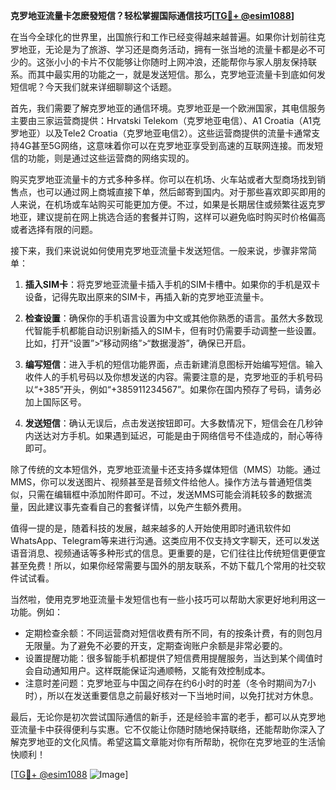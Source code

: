**克罗地亚流量卡怎麽發短信？轻松掌握国际通信技巧[[TG💪+ @esim1088](https://t.me/s/esim1088)]**

在当今全球化的世界里，出国旅行和工作已经变得越来越普遍。如果你计划前往克罗地亚，无论是为了旅游、学习还是商务活动，拥有一张当地的流量卡都是必不可少的。这张小小的卡片不仅能够让你随时上网冲浪，还能帮你与家人朋友保持联系。而其中最实用的功能之一，就是发送短信。那么，克罗地亚流量卡到底如何发短信呢？今天我们就来详细聊聊这个话题。

首先，我们需要了解克罗地亚的通信环境。克罗地亚是一个欧洲国家，其电信服务主要由三家运营商提供：Hrvatski Telekom（克罗地亚电信）、A1 Croatia（A1克罗地亚）以及Tele2 Croatia（克罗地亚电信2）。这些运营商提供的流量卡通常支持4G甚至5G网络，这意味着你可以在克罗地亚享受到高速的互联网连接。而发短信的功能，则是通过这些运营商的网络实现的。

购买克罗地亚流量卡的方式多种多样。你可以在机场、火车站或者大型商场找到销售点，也可以通过网上商城直接下单，然后邮寄到国内。对于那些喜欢即买即用的人来说，在机场或车站购买可能更加方便。不过，如果是长期居住或频繁往返克罗地亚，建议提前在网上挑选合适的套餐并订购，这样可以避免临时购买时价格偏高或者选择有限的问题。

接下来，我们来说说如何使用克罗地亚流量卡发送短信。一般来说，步骤非常简单：

1. **插入SIM卡**：将克罗地亚流量卡插入手机的SIM卡槽中。如果你的手机是双卡设备，记得先取出原来的SIM卡，再插入新的克罗地亚流量卡。
   
2. **检查设置**：确保你的手机语言设置为中文或其他你熟悉的语言。虽然大多数现代智能手机都能自动识别新插入的SIM卡，但有时仍需要手动调整一些设置。比如，打开“设置”>“移动网络”>“数据漫游”，确保已开启。

3. **编写短信**：进入手机的短信功能界面，点击新建消息图标开始编写短信。输入收件人的手机号码以及你想发送的内容。需要注意的是，克罗地亚的手机号码以“+385”开头，例如“+385911234567”。如果你在国内预存了号码，请务必加上国际区号。

4. **发送短信**：确认无误后，点击发送按钮即可。大多数情况下，短信会在几秒钟内送达对方手机。如果遇到延迟，可能是由于网络信号不佳造成的，耐心等待即可。

除了传统的文本短信外，克罗地亚流量卡还支持多媒体短信（MMS）功能。通过MMS，你可以发送图片、视频甚至是音频文件给他人。操作方法与普通短信类似，只需在编辑框中添加附件即可。不过，发送MMS可能会消耗较多的数据流量，因此建议事先查看自己的套餐详情，以免产生额外费用。

值得一提的是，随着科技的发展，越来越多的人开始使用即时通讯软件如WhatsApp、Telegram等来进行沟通。这类应用不仅支持文字聊天，还可以发送语音消息、视频通话等多种形式的信息。更重要的是，它们往往比传统短信更便宜甚至免费！所以，如果你经常需要与国外的朋友联系，不妨下载几个常用的社交软件试试看。

当然啦，使用克罗地亚流量卡发短信也有一些小技巧可以帮助大家更好地利用这一功能。例如：
- 定期检查余额：不同运营商对短信收费有所不同，有的按条计费，有的则包月无限量。为了避免不必要的开支，定期查询账户余额是非常必要的。
- 设置提醒功能：很多智能手机都提供了短信费用提醒服务，当达到某个阈值时会自动通知用户。这样既能保证沟通顺畅，又能有效控制成本。
- 注意时差问题：克罗地亚与中国之间存在约6小时的时差（冬令时期间为7小时），所以在发送重要信息之前最好核对一下当地时间，以免打扰对方休息。

最后，无论你是初次尝试国际通信的新手，还是经验丰富的老手，都可以从克罗地亚流量卡中获得便利与实惠。它不仅能让你随时随地保持联络，还能帮助你深入了解克罗地亚的文化风情。希望这篇文章能对你有所帮助，祝你在克罗地亚的生活愉快顺利！

[[TG💪+ @esim1088](https://t.me/s/esim1088) ![Image](https://i.postimg.cc/4NQfJmqS/Snipaste-2025-05-13-00-14-12.png)]
